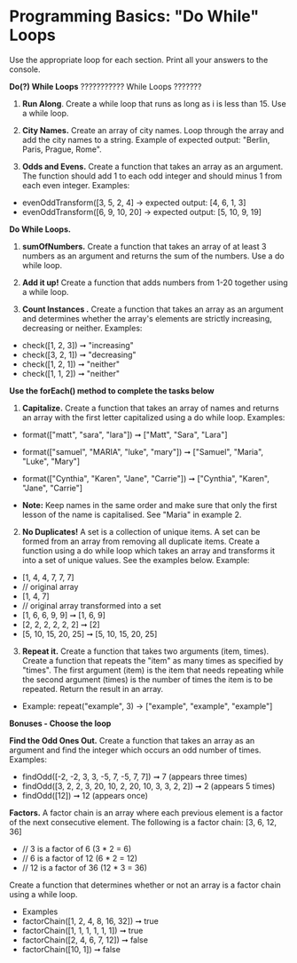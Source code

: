 # Programming Basics: "Do While" Loops

Use the appropriate loop for each section. Print all your answers to the console.

**Do(?) While Loops** ??????????? While Loops ???????

1. **Run Along**. Create a while loop that runs as long as i is less than 15. Use a while loop. 

2. **City Names.** Create an array of city names. Loop through the array and add the city names to a string. Example of expected output: "Berlin, Paris, Prague, Rome". 

3. **Odds and Evens.** Create a function that takes an array as an argument. The function should add 1 to each odd integer and should minus 1 from each even integer. Examples:
* evenOddTransform([3, 5, 2, 4] -> expected output: [4, 6, 1, 3]
* evenOddTransform([6, 9, 10, 20] -> expected output: [5, 10, 9, 19]

**Do While Loops.**

1. **sumOfNumbers.** Create a function that takes an array of at least 3 numbers as an argument and returns the sum of the numbers. Use a do while loop. 

2. **Add it up!** Create a function that adds numbers from 1-20 together using a while loop. 

3. **Count Instances .** Create a function that takes an array as an argument and determines whether the array's elements are strictly increasing, decreasing or neither. Examples:
* check([1, 2, 3]) ➞ "increasing"
* check([3, 2, 1]) ➞ "decreasing"
* check([1, 2, 1]) ➞ "neither"
* check([1, 1, 2]) ➞ "neither"

**Use the forEach() method to complete the tasks below**

1. **Capitalize.** Create a function that takes an array of names and returns an array with the first letter capitalized using a do while loop. Examples:
* format(["matt", "sara", "lara"]) ➞ ["Matt", "Sara", "Lara"]
* format(["samuel", "MARIA", "luke", "mary"]) ➞ ["Samuel", "Maria", "Luke", "Mary"]
* format(["Cynthia", "Karen", "Jane", "Carrie"]) ➞ ["Cynthia", "Karen", "Jane", "Carrie"]

* **Note:** Keep names in the same order and make sure that only the first lesson of the name is capitalised. See "Maria" in example 2. 
	
2. **No Duplicates!** A set is a collection of unique items. A set can be formed from an array from removing all duplicate items. Create a function using a do while loop which takes an array and transforms it into a set of unique values. See the examples below. Example:
* [1, 4, 4, 7, 7, 7]
* // original array
* [1, 4, 7]
* // original array transformed into a set
* [1, 6, 6, 9, 9] ➞ [1, 6, 9]
* [2, 2, 2, 2, 2, 2] ➞ [2]
* [5, 10, 15, 20, 25] ➞ [5, 10, 15, 20, 25]

3. **Repeat it.** Create a function that takes two arguments (item, times). Create a function that repeats the "item" as many times as specified by "times". The first argument (item) is the item that needs repeating while the second argument (times) is the number of times the item is to be repeated. Return the result in an array.
* Example: repeat("example", 3) -> ["example", "example", "example"]

**Bonuses - Choose the loop**

**Find the Odd Ones Out.** Create a function that takes an array as an argument and find the integer which occurs an odd number of times. Examples:
* findOdd([-2, -2, 3, 3, -5, 7, -5, 7, 7]) ➞ 7 (appears three times)
* findOdd([3, 2, 2, 3, 20, 10, 2, 20, 10, 3, 3, 2, 2]) ➞ 2 (appears 5 times)
* findOdd([12]) ➞ 12 (appears once)

**Factors.** A factor chain is an array where each previous element is a factor of the next consecutive element. The following is a factor chain:
[3, 6, 12, 36]

* // 3 is a factor of 6 (3 * 2 = 6)
* // 6 is a factor of 12 (6 * 2 = 12)
* // 12 is a factor of 36 (12 * 3 = 36)

Create a function that determines whether or not an array is a factor chain using a while loop.
* Examples
* factorChain([1, 2, 4, 8, 16, 32]) ➞ true
* factorChain([1, 1, 1, 1, 1, 1]) ➞ true
* factorChain([2, 4, 6, 7, 12]) ➞ false
* factorChain([10, 1]) ➞ false

